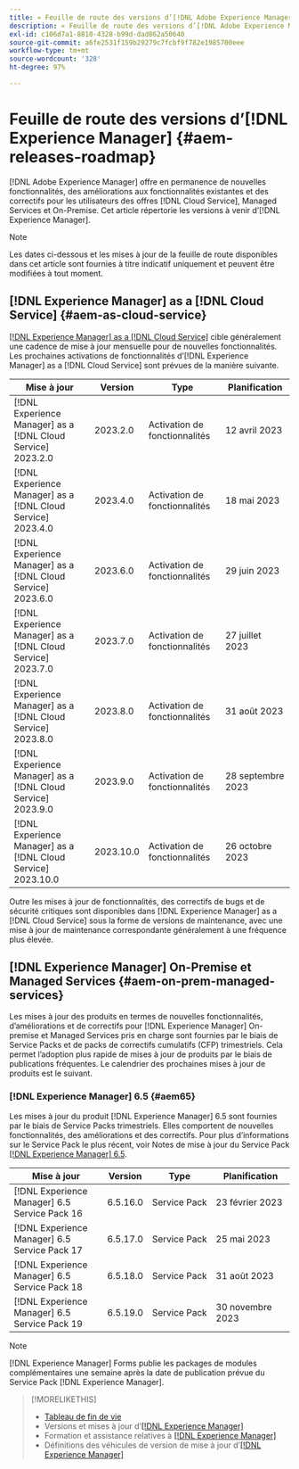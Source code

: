 ```yaml
---
title: « Feuille de route des versions d’[!DNL Adobe Experience Manager] »
description: « Feuille de route des versions d’[!DNL Adobe Experience Manager] »
exl-id: c106d7a1-8810-4328-b99d-dad862a50640
source-git-commit: a6fe2531f159b29279c7fcbf9f782e1985700eee
workflow-type: tm+mt
source-wordcount: '328'
ht-degree: 97%

---
```


# Feuille de route des versions d’[!DNL Experience Manager] {#aem-releases-roadmap}

[!DNL Adobe Experience Manager] offre en permanence de nouvelles fonctionnalités, des améliorations aux fonctionnalités existantes et des correctifs pour les utilisateurs des offres [!DNL Cloud Service], Managed Services et On-Premise. Cet article répertorie les versions à venir d’[!DNL Experience Manager].

>[!NOTE]
>
>Les dates ci-dessous et les mises à jour de la feuille de route disponibles dans cet article sont fournies à titre indicatif uniquement et peuvent être modifiées à tout moment.

## [!DNL Experience Manager] as a [!DNL Cloud Service] {#aem-as-cloud-service}

[[!DNL Experience Manager] as a [!DNL Cloud Service]](https://experienceleague.adobe.com/docs/experience-manager-cloud-service/content/release-notes/home.html?lang=fr) cible généralement une cadence de mise à jour mensuelle pour de nouvelles fonctionnalités. Les prochaines activations de fonctionnalités d’[!DNL Experience Manager] as a [!DNL Cloud Service] sont prévues de la manière suivante.

| Mise à jour | Version | Type | Planification |
|---|---|---|---|
| [!DNL Experience Manager] as a [!DNL Cloud Service] 2023.2.0 | 2023.2.0 | Activation de fonctionnalités | 12 avril 2023 |
| [!DNL Experience Manager] as a [!DNL Cloud Service] 2023.4.0 | 2023.4.0 | Activation de fonctionnalités | 18 mai 2023 |
| [!DNL Experience Manager] as a [!DNL Cloud Service] 2023.6.0 | 2023.6.0 | Activation de fonctionnalités | 29 juin 2023 |
| [!DNL Experience Manager] as a [!DNL Cloud Service] 2023.7.0 | 2023.7.0 | Activation de fonctionnalités | 27 juillet 2023 |
| [!DNL Experience Manager] as a [!DNL Cloud Service] 2023.8.0 | 2023.8.0 | Activation de fonctionnalités | 31 août 2023 |
| [!DNL Experience Manager] as a [!DNL Cloud Service] 2023.9.0 | 2023.9.0 | Activation de fonctionnalités | 28 septembre 2023 |
| [!DNL Experience Manager] as a [!DNL Cloud Service] 2023.10.0 | 2023.10.0 | Activation de fonctionnalités | 26 octobre 2023 |

Outre les mises à jour de fonctionnalités, des correctifs de bugs et de sécurité critiques sont disponibles dans [!DNL Experience Manager] as a [!DNL Cloud Service] sous la forme de versions de maintenance, avec une mise à jour de maintenance correspondante généralement à une fréquence plus élevée.

## [!DNL Experience Manager] On-Premise et Managed Services {#aem-on-prem-managed-services}

Les mises à jour des produits en termes de nouvelles fonctionnalités, d’améliorations et de correctifs pour [!DNL Experience Manager] On-premise et Managed Services pris en charge sont fournies par le biais de Service Packs et de packs de correctifs cumulatifs (CFP) trimestriels. Cela permet l’adoption plus rapide de mises à jour de produits par le biais de publications fréquentes. Le calendrier des prochaines mises à jour de produits est le suivant.

### [!DNL Experience Manager] 6.5 {#aem65}

Les mises à jour du produit [!DNL Experience Manager] 6.5 sont fournies par le biais de Service Packs trimestriels. Elles comportent de nouvelles fonctionnalités, des améliorations et des correctifs. Pour plus d’informations sur le Service Pack le plus récent, voir Notes de mise à jour du Service Pack [[!DNL Experience Manager]  6.5](https://experienceleague.adobe.com/docs/experience-manager-65/release-notes/release-notes.html?lang=fr).

| Mise à jour | Version | Type | Planification |
|---|---|---|---|
| [!DNL Experience Manager] 6.5 Service Pack 16 | 6.5.16.0 | Service Pack | 23 février 2023 |
| [!DNL Experience Manager] 6.5 Service Pack 17 | 6.5.17.0 | Service Pack | 25 mai 2023 |
| [!DNL Experience Manager] 6.5 Service Pack 18 | 6.5.18.0 | Service Pack | 31 août 2023 |
| [!DNL Experience Manager] 6.5 Service Pack 19 | 6.5.19.0 | Service Pack | 30 novembre 2023 |

>[!NOTE]
>
>[!DNL Experience Manager] Forms publie les packages de modules complémentaires une semaine après la date de publication prévue du Service Pack [!DNL Experience Manager].

>[!MORELIKETHIS]
>
>* [Tableau de fin de vie](https://helpx.adobe.com/fr/support/programs/eol-matrix.html)
>* Versions et mises à jour d’[[!DNL Experience Manager] ](https://experienceleague.adobe.com/docs/experience-manager-release-information/aem-release-updates/aem-releases-updates.html?lang=fr)
>* Formation et assistance relatives à [[!DNL Experience Manager] ](https://experienceleague.adobe.com/docs/experience-manager-cloud-service.html?lang=fr)
>* Définitions des véhicules de version de mise à jour d’[[!DNL Experience Manager] ](/help/update-release-vehicle-definitions.md)

